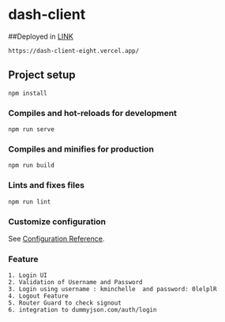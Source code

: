 # dash-client

##Deployed in 
[LINK](https://dash-client-eight.vercel.app/) 
```
https://dash-client-eight.vercel.app/
```
## Project setup
```
npm install
```

### Compiles and hot-reloads for development
```
npm run serve
```

### Compiles and minifies for production
```
npm run build
```

### Lints and fixes files
```
npm run lint
```

### Customize configuration
See [Configuration Reference](https://cli.vuejs.org/config/).


### Feature
```
1. Login UI
2. Validation of Username and Password
3. Login using username : kminchelle  and password: 0lelplR
4. Logout Feature 
5. Router Guard to check signout 
6. integration to dummyjson.com/auth/login
```

